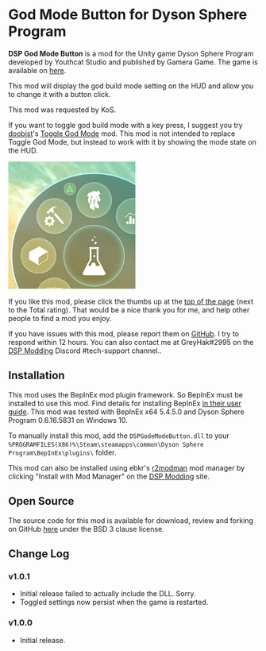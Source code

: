 # God Mode Button for Dyson Sphere Program

**DSP God Mode Button** is a mod for the Unity game Dyson Sphere Program developed by Youthcat Studio and published by Gamera Game.  The game is available on [here](https://store.steampowered.com/app/1366540/Dyson_Sphere_Program/).

This mod will display the god build mode setting on the HUD and allow you to change it with a button click.

This mod was requested by KoS.

If you want to toggle god build mode with a key press, I suggest you try [doobist](https://dsp.thunderstore.io/package/doobist/)'s [Toggle God Mode](https://dsp.thunderstore.io/package/doobist/Toggle_God_Mode/) mod.  This mod is not intended to replace Toggle God Mode, but instead to work with it by showing the mode state on the HUD.

![God Mode Button image](https://raw.githubusercontent.com/GreyHak/dsp-god-mode-button/master/GodModeButton.jpg)

If you like this mod, please click the thumbs up at the [top of the page](https://dsp.thunderstore.io/package/GreyHak/DSP_God_Mode_Button/) (next to the Total rating).  That would be a nice thank you for me, and help other people to find a mod you enjoy.

If you have issues with this mod, please report them on [GitHub](https://github.com/GreyHak/dsp-god-mode-button/issues).  I try to respond within 12 hours.    You can also contact me at GreyHak#2995 on the [DSP Modding](https://discord.gg/XxhyTNte) Discord #tech-support channel..

## Installation
This mod uses the BepInEx mod plugin framework.  So BepInEx must be installed to use this mod.  Find details for installing BepInEx [in their user guide](https://bepinex.github.io/bepinex_docs/master/articles/user_guide/installation/index.html#installing-bepinex-1).  This mod was tested with BepInEx x64 5.4.5.0 and Dyson Sphere Program 0.6.16.5831 on Windows 10.

To manually install this mod, add the `DSPGodeModeButton.dll` to your `%PROGRAMFILES(X86)%\Steam\steamapps\common\Dyson Sphere Program\BepInEx\plugins\` folder.

This mod can also be installed using ebkr's [r2modman](https://dsp.thunderstore.io/package/ebkr/r2modman/) mod manager by clicking "Install with Mod Manager" on the [DSP Modding](https://dsp.thunderstore.io/package/GreyHak/DSP_God_Mode_Button/) site.

## Open Source
The source code for this mod is available for download, review and forking on GitHub [here](https://github.com/GreyHak/dsp-god-mode-button) under the BSD 3 clause license.

## Change Log
### v1.0.1
 - Initial release failed to actually include the DLL.  Sorry.
 - Toggled settings now persist when the game is restarted.
### v1.0.0
 - Initial release.
